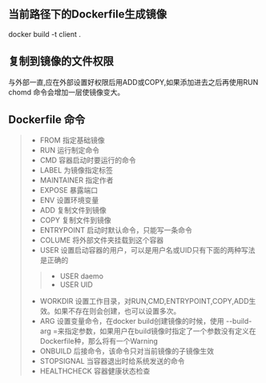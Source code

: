 ## 当前路径下的Dockerfile生成镜像
docker build -t client .
## 复制到镜像的文件权限
与外部一直,应在外部设置好权限后用ADD或COPY,如果添加进去之后再使用RUN chomd 命令会增加一层使镜像变大。

## Dockerfile 命令
> * FROM 指定基础镜像
> * RUN 运行制定命令
> * CMD 容器启动时要运行的命令
> * LABEL 为镜像指定标签
> * MAINTAINER 指定作者
> * EXPOSE 暴露端口
> * ENV 设置环境变量
> * ADD 复制文件到镜像
> * COPY 复制文件到镜像
> * ENTRYPOINT 启动时默认命令，只能写一条命令
> * COLUME 将外部文件夹挂载到这个容器
> * USER 设置启动容器的用户，可以是用户名或UID只有下面的两种写法是正确的   
> >* USER daemo  
> >* USER UID
> * WORKDIR 设置工作目录，对RUN,CMD,ENTRYPOINT,COPY,ADD生效。如果不存在则会创建，也可以设置多次。 
> * ARG 设置变量命令，在docker build创建镜像的时候，使用 --build-arg <varname>=<value>来指定参数，如果用户在build镜像时指定了一个参数没有定义在Dockerfile种，那么将有一个Warning
> * ONBUILD 后接命令，该命令只对当前镜像的子镜像生效
> * STOPSIGNAL 当容器退出时给系统发送的命令
> * HEALTHCHECK 容器健康状态检查
